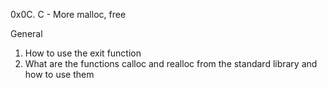 0x0C. C - More malloc, free


General
1. How to use the exit function
2. What are the functions calloc and realloc from the standard library and how to use them